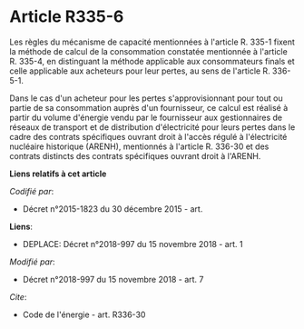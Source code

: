 # Article R335-6

Les règles du mécanisme de capacité mentionnées à l'article R. 335-1 fixent la méthode de calcul de la consommation constatée
mentionnée à l'article R. 335-4, en distinguant la méthode applicable aux consommateurs finals et celle applicable aux
acheteurs pour leur pertes, au sens de l'article R. 336-5-1. 

Dans le cas d'un acheteur pour les pertes s'approvisionnant pour tout ou partie de sa consommation auprès d'un fournisseur,
ce calcul est réalisé à partir du volume d'énergie vendu par le fournisseur aux gestionnaires de réseaux de transport et de
distribution d'électricité pour leurs pertes dans le cadre des contrats spécifiques ouvrant droit à l'accès régulé à
l'électricité nucléaire historique (ARENH), mentionnés à l'article R. 336-30 et des contrats distincts des contrats
spécifiques ouvrant droit à l'ARENH.

**Liens relatifs à cet article**

_Codifié par_:

  - Décret n°2015-1823 du 30 décembre 2015 - art.

**Liens**:

  - DEPLACE: Décret n°2018-997 du 15 novembre 2018 - art. 1

_Modifié par_:

  - Décret n°2018-997 du 15 novembre 2018 - art. 7

_Cite_:

  - Code de l'énergie - art. R336-30

